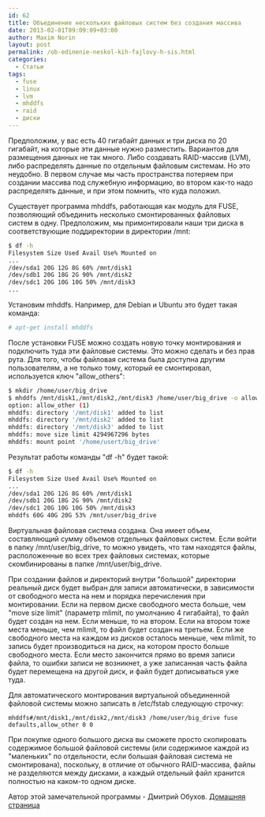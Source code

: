 ```yaml
---
id: 62
title: Объединение нескольких файловых систем без создания массива
date: 2013-02-01T09:09:09+03:00
author: Maxim Norin
layout: post
permalink: /ob-edinenie-neskol-kih-fajlovy-h-sis.html
categories:
  - Статьи
tags:
  - fuse
  - linux
  - lvm
  - mhddfs
  - raid
  - диски
---
```

Предположим, у вас есть 40 гигабайт данных и три диска по 20 гигабайт, на которые эти данные нужно разместить.
Вариантов для размещения данных не так много. Либо создавать RAID-массив (LVM), либо распределять данные по отдельным файловым системам. Но это неудобно. В первом случае мы часть пространства потеряем при создании массива под служебную информацию, во втором как-то надо распределять данные, и при этом помнить, что куда положил.
<!--more-->

Существует программа mhddfs, работающая как модуль для FUSE, позволяющий объединить несколько смонтированных файловых систем в одну. Предположим, мы примонтировали наши три диска в соответствующие поддиректории в директории /mnt:
```bash
$ df -h
Filesystem Size Used Avail Use% Mounted on
...
/dev/sda1 20G 12G 8G 60% /mnt/disk1
/dev/sdb1 20G 18G 2G 90% /mnt/disk2
/dev/sdc1 20G 10G 10G 50% /mnt/disk3
...
```

Установим mhddfs. Например, для Debian и Ubuntu это будет такая команда:
```bash
# apt-get install mhddfs
```
После установки FUSE можно создать новую точку монтирования и подключить туда эти файловые системы. Это можно сделать и без прав рута. Для того, чтобы файловая система была доступна другим пользователям, а не только тому, который ее смонтировал, используется ключ "allow_others":
```bash
$ mkdir /home/user/big_drive
$ mhddfs /mnt/disk1,/mnt/disk2,/mnt/disk3 /home/user/big_drive -o allow_others
option: allow_other (1)
mhddfs: directory '/mnt/disk1' added to list
mhddfs: directory '/mnt/disk2' added to list
mhddfs: directory '/mnt/disk3' added to list
mhddfs: move size limit 4294967296 bytes
mhddfs: mount point '/home/usert/big_drive'
```

Результат работы команды "df -h" будет такой:
```bash
$ df -h
Filesystem Size Used Avail Use% Mounted on
...
/dev/sda1 20G 12G 8G 60% /mnt/disk1
/dev/sdb1 20G 18G 2G 90% /mnt/disk2
/dev/sdc1 20G 10G 10G 50% /mnt/disk3
mhddfs 60G 40G 20G 53% /mnt/user/big_drive
```

Виртуальная файловая система создана. Она имеет объем, составляющий сумму объемов отдельных файловых систем. Если войти в папку /mnt/user/big_drive, то можно увидеть, что там находятся файлы, расположенные во всех трех файловых системах, которые скомбинированы в папке /mnt/user/big_drive.

При создании файлов и директорий внутри "большой" директории реальный диск будет выбран для записи автоматически, в зависимости от свободного места на нем и порядка перечисления при монтировании. Если на первом диске свободного места больше, чем "move size limit" (параметр mlimit, по умолчанию 4 гигабайта), то файл будет создан на нем. Если меньше, то на втором. Если на втором тоже места меньше, чем mlimit, то файл будет создан на третьем. Если же свободного места на каждом из дисков осталось меньше, чем mlimit, то запись будет производиться на диск, на котором просто больше свободного места. Если место закончится прямо во время записи файла, то ошибки записи не возникнет, а уже записанная часть файла будет перемещена на другой диск, и файл будет дописываться уже туда.

Для автоматического монтирования виртуальной объединенной файловой системы можно записать в /etc/fstab следующую строчку:
```
mhddfs#/mnt/disk1,/mnt/disk2,/mnt/disk3 /home/user/big_drive fuse defaults,allow_other 0 0
```

При покупке одного большого диска вы сможете просто скопировать содержимое большой файловой системы (или содержимое каждой из "маленьких" по отдельности, если большая файловая система не смонтирована), поскольку, в отличие от обычного RAID-массива, файлы не разделяются между дисками, а каждый отдельный файл хранится полностью на каком-то одном диске.

Автор этой замечательной программы - Дмитрий Обухов.
[Домашняя страница](http://mhddfs.uvw.ru/)
